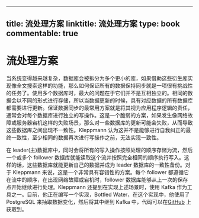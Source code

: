 
---
title: 流处理方案
linktitle: 流处理方案
type: book
commentable: true
---

# 流处理方案

当系统变得越来越复杂，数据库会被拆分为多个更小的库，如果借助这些衍生库实现像全文搜索这样的功能，那么如何保证所有的数据保持同步就是一项很有挑战性的任务了。使用多个数据库时，最大的问题在于它们并不是互相独立的。相同的数据会以不同的形式进行存储，所以当数据更新的时候，具有对应数据的所有数据库都需要进行更新。保证数据同步的最常用方案就是将其视为应用程序逻辑的责任，通常会对每个数据库进行独立的写操作。这是一个脆弱的方案，如果发生像网络故障或服务器宕机这样的失败场景，那么对一些数据库的更新可能会失败，从而导致这些数据库之间出现不一致性。Kleppmann 认为这并不是能够进行自我纠正的最终一致性，至少相同的数据再次进行写操作之前，无法实现一致性。

在 leader(主)数据库中，同时会将所有的写入操作按照处理的顺序存储为流，然后一个或多个 follower 数据库就能读取这个流并按照完全相同的顺序执行写入。这样的话，这些数据库就能更新自己的数据并成为 leader 数据库的一致性备份。对于 Kleppmann 来说，这是一个非常具有容错性的方案。每个 follower 都遵循它在流中的顺序，在出现网络故障或宕机时，follower 数据库能够从上一次的保存点开始继续进行处理。Kleppmann 还提到在实现上述场景时，使用 Kafka 作为工具之一。目前，他正在编写一个实现，Bottled Water，在这个实现中，他使用了 PostgreSQL 来抽取数据变化，然后将其中继到 Kafka 中，代码可以在[GitHub](https://github.com/confluentinc/bottledwater-pg) 上获取到。

    